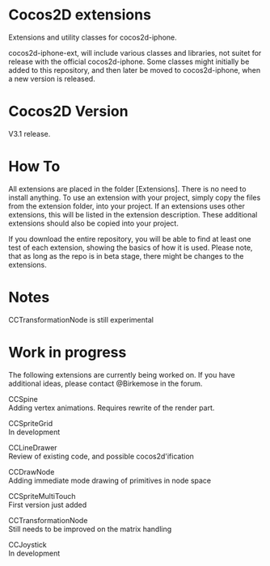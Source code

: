 Cocos2D extensions
==================

Extensions and utility classes for cocos2d-iphone.

cocos2d-iphone-ext, will include various classes and libraries, not suitet for release with the official cocos2d-iphone. Some classes might initially be added to this repository, and then later be moved to cocos2d-iphone, when a new version is released.

Cocos2D Version
===============
V3.1 release. 

How To
======
All extensions are placed in the folder [Extensions]. There is no need to install anything. To use an extension with your project, simply copy the files from the extension folder, into your project.
If an extensions uses other extensions, this will be listed in the extension description. These additional extensions should also be copied into your project. 

If you download the entire repository, you will be able to find at least one test of each extension, showing the basics of how it is used. Please note, that as long as the repo is in beta stage, there might be changes to the extensions.

Notes
=====
CCTransformationNode is still experimental

Work in progress
================
The following extensions are currently being worked on. If you have additional ideas, please contact @Birkemose in the forum.

CCSpine  
Adding vertex animations. Requires rewrite of the render part.  

CCSpriteGrid  
In development  

CCLineDrawer  
Review of existing code, and possible cocos2d'ification  
 
CCDrawNode  
Adding immediate mode drawing of primitives in node space  

CCSpriteMultiTouch  
First version just added  

CCTransformationNode   
Still needs to be improved on the matrix handling  

CCJoystick  
In development  


